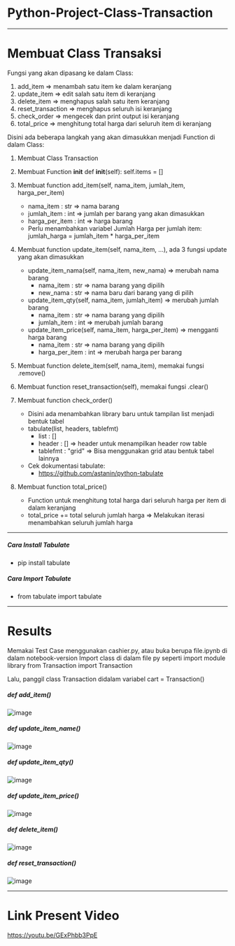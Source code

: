 # Python-Project-Class-Transaction

---

# Membuat Class Transaksi

Fungsi yang akan dipasang ke dalam Class:

1. add_item => menambah satu item ke dalam keranjang
2. update_item => edit salah satu item di keranjang
3. delete_item => menghapus salah satu item keranjang
4. reset_transaction => menghapus seluruh isi keranjang
5. check_order => mengecek dan print output isi keranjang
6. total_price => menghitung total harga dari seluruh item di keranjang

Disini ada beberapa langkah yang akan dimasukkan menjadi Function di dalam Class:

1. Membuat Class Transaction

2. Membuat Function **init**
   def **init**(self):
   self.items = []

3. Membuat function add_item(self, nama_item, jumlah_item, harga_per_item)

   - nama_item : str => nama barang
   - jumlah_item : int => jumlah per barang yang akan dimasukkan
   - harga_per_item : int => harga barang
   - Perlu menambahkan variabel Jumlah Harga per jumlah item:
     jumlah_harga = jumlah_item \* harga_per_item

4. Membuat function update_item(self, nama_item, ...), ada 3 fungsi update yang akan dimasukkan

   - update_item_nama(self, nama_item, new_nama) => merubah nama barang
     - nama_item : str => nama barang yang dipilih
     - new_nama : str => nama baru dari barang yang di pilih
   - update_item_qty(self, nama_item, jumlah_item) => merubah jumlah barang
     - nama_item : str => nama barang yang dipilih
     - jumlah_item : int => merubah jumlah barang
   - update_item_price(self, nama_item, harga_per_item) => mengganti harga barang
     - nama_item : str => nama barang yang dipilih
     - harga_per_item : int => merubah harga per barang

5. Membuat function delete_item(self, nama_item), memakai fungsi .remove()

6. Membuat function reset_transaction(self), memakai fungsi .clear()

7. Membuat function check_order()

   - Disini ada menambahkan library baru untuk tampilan list menjadi bentuk tabel
   - tabulate(list, headers, tablefmt)
     - list : []
     - header : [] => header untuk menampilkan header row table
     - tablefmt : "grid" => Bisa menggunakan grid atau bentuk tabel lainnya
   - Cek dokumentasi tabulate:
     - https://github.com/astanin/python-tabulate

8. Membuat function total_price()
   - Function untuk menghitung total harga dari seluruh harga per item di dalam keranjang
   - total_price += total seluruh jumlah harga => Melakukan iterasi menambahkan seluruh jumlah harga

---

##### Cara Install Tabulate

- pip install tabulate

##### Cara Import Tabulate

- from tabulate import tabulate

---

# Results

Memakai Test Case menggunakan cashier.py, atau buka berupa file.ipynb di dalam notebook-version
Import class di dalam file py seperti import module library
from Transaction import Transaction

Lalu, panggil class Transaction didalam variabel
cart = Transaction()

##### def add_item()
   ![image](https://github.com/Hazard-Nico/Python-Project-Class-Transaction/assets/52674988/dd9ebd43-d51b-4434-a158-9bb776e34516)

##### def update_item_name()
   ![image](https://github.com/Hazard-Nico/Python-Project-Class-Transaction/assets/52674988/b7e880ef-805e-4b75-908a-52d1f0265547)

##### def update_item_qty()
   ![image](https://github.com/Hazard-Nico/Python-Project-Class-Transaction/assets/52674988/25b25152-57b2-48e5-8fed-98814c0bad1a)

##### def update_item_price()
   ![image](https://github.com/Hazard-Nico/Python-Project-Class-Transaction/assets/52674988/aa68016d-f063-4706-9a8f-f663a65089b6)

##### def delete_item()
   ![image](https://github.com/Hazard-Nico/Python-Project-Class-Transaction/assets/52674988/9b5aadd5-0397-4309-9be7-d1ce83132477)

##### def reset_transaction()
   ![image](https://github.com/Hazard-Nico/Python-Project-Class-Transaction/assets/52674988/4b1b8d4d-93ab-459d-94b3-24b309ddda63)

---

# Link Present Video
   https://youtu.be/GExPhbb3PpE
